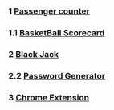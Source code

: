 ### 1   [Passenger counter](https://counterapp-six.vercel.app/)
### 1.1 [BasketBall Scorecard](https://scorecard-ten.vercel.app/)
### 2   [Black Jack](https://blackjack-two.vercel.app/)
### 2.2 [Password Generator](https://ss-password-generator.vercel.app/)
### 3   [Chrome Extension](https://savelinks.vercel.app/)

